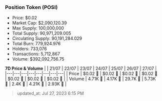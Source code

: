 
  ### Position Token (POSI)
  - Price: $0.02
  - Market Cap: $2,090,120.39
  - Max Supply: 100,000,000
  - Total Supply: 90,971,209.005
  - Circulating Supply: 90,191,284.029
  - Total Burn: 779,924.976
  - Holders: 733,076
  - Transactions: 5,712,867
  - Volume: $392,092,756.75

  **7D Price & Volume**
  | | 21&#x2F;07 | 22&#x2F;07 | 23&#x2F;07 | 24&#x2F;07 | 25&#x2F;07 | 26&#x2F;07 | 27&#x2F;07 |
  |---|---|---|---|---|---|---|---|
  | Price | $0.02 🔻 | $0.02 🚀 | $0.02 🚀 | $0.02 🚀 | $0.02 🚀 | $0.02 🚀 | $0.02 🔻 |
  | Volume | 4.71K 🚀 | 4.17K 🔻 | 29.7K 🚀 | 5.73K 🔻 | 2.4K 🔻 | 4.21K 🚀 | 2.93K 🔻 |

  > updated_at: Jul 27, 2023 6:15 PM
